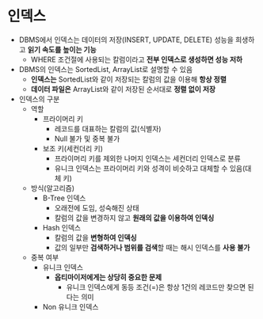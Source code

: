 # 인덱스

- DBMS에서 인덱스는 데이터의 저장(INSERT, UPDATE, DELETE) 성능을 희생하고 **읽기 속도를 높이는 기능**
  - WHERE 조건절에 사용되는 칼럼이라고 **전부 인덱스로 생성하면 성능 저하**
- DBMS의 인덱스는 SortedList, ArrayList로 설명할 수 있음
  - **인덱스는** SortedList와 같이 저장되는 칼럼의 값을 이용해 **항상 정렬**
  - **데이터 파일은** ArrayList와 같이 저장된 순서대로 **정렬 없이 저장**
- 인덱스의 구분
  - 역할
    - 프라이머리 키
      - 레코드를 대표하는 칼럼의 값(식별자)
      - Null 불가 및 중복 불가
    - 보조 키(세컨더리 키)
      - 프라이머리 키를 제외한 나머지 인덱스는 세컨더리 인덱스로 분류
      - 유니크 인덱스는 프라이머리 키와 성격이 비슷하고 대체할 수 있음(대체 키)
  - 방식(알고리즘)
    - B-Tree 인덱스
      - 오래전에 도임, 성숙해진 상태
      - 칼럼의 값을 변경하지 않고 **원래의 값을 이용하여 인덱싱**
    - Hash 인덱스
      - 칼럼의 값을 **변형하여 인덱싱**
      - 값의 일부만 **검색하거나 범위를 검색**할 때는 해시 인덱스를 **사용 불가**
  - 중복 여부
    - 유니크 인덱스
      - **옵티마이저에게는 상당히 중요한 문제**
        - 유니크 인덱스에게 동등 조건(=)은 항상 1건의 레코드만 찾으면 된다는 의미
    - Non 유니크 인덱스
